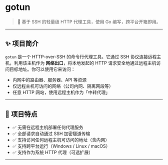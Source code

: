 # gotun

> 🚀 基于 SSH 的轻量级 HTTP 代理工具，使用 Go 编写，跨平台开箱即用。

---

## ✨ 项目简介

`gotun` 是一个 HTTP-over-SSH 的命令行代理工具。它通过 SSH 协议连接远程主机，利用该主机作为 **网络出口**，将本地发起的 HTTP 请求安全地通过远程主机访问目标地址。你可以使用它来访问：

- 内网中的路由器、服务器、API 等资源
- 仅远程主机可访问的网络（公司内网、隔离网段等）
- 任意 HTTP 网站，使用远程主机作为「中转代理」

---

## 🧱 项目特点

- ✅ 无需在远程主机部署任何代理服务
- ✅ 全部请求自动通过 SSH 加密隧道传输
- ✅ 支持访问任何远程主机可访问的地址（含内网）
- ✅ 支持跨平台运行（Windows / Linux / macOS）
- ✅ 支持作为系统 HTTP 代理（可选扩展）

---
